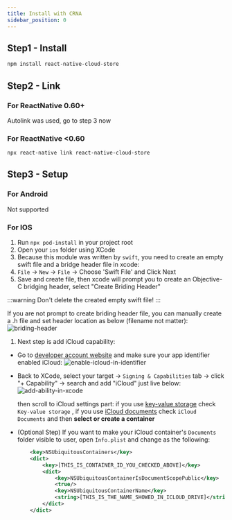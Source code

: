 ```yaml
---
title: Install with CRNA
sidebar_position: 0
---
```


## Step1 - Install
```bash
npm install react-native-cloud-store
```

## Step2 - Link
### For ReactNative 0.60+
Autolink was used, go to step 3 now
### For ReactNative <0.60
```bash
npx react-native link react-native-cloud-store
```

## Step3 - Setup
### For Android
Not supported

### For IOS
1. Run `npx pod-install` in your project root
1. Open your `ios` folder using XCode
1. Because this module was written by `swift`, you need to create an empty swift file and a bridge header file in xcode:
  1. `File` -> `New` -> `File` -> Choose 'Swift File' and Click Next
  1. Save and create file, then xcode will prompt you to create an Objective-C bridging header, select "Create Briding Header"

  :::warning
  Don't delete the created empty swift file!
  :::

  If you are not prompt to create briding header file, you can manually create a .h file and set header location as below (filename not matter):
  ![briding-header](/images/bridging-header-settings.png)

1. Next step is add iCloud capability:
  - Go to [developer account website](https://developer.apple.com/account/resources/identifiers/list) and make sure your app identifier enabled iCloud:
    ![enable-icloud-in-identifier](/images/enable-icloud-in-identifier.png)
  - Back to XCode, select your target -> `Signing & Capabilities` tab -> click "+ Capability" -> search and add "iCloud" just live below:
    ![add-ability-in-xcode](/images/add-ability-in-xcode.png)

    then scroll to iCloud settings part: if you use [key-value storage](https://developer.apple.com/documentation/foundation/nsubiquitouskeyvaluestore) check `Key-value storage` , if you use [iCloud documents](https://developer.apple.com/documentation/uikit/documents_data_and_pasteboard/synchronizing_documents_in_the_icloud_environment) check `iCloud Documents` and then **select or create a container**

  - (Optional Step) If you want to make your iCloud container's `Documents` folder visible to user, open `Info.plist` and change as the following:
    ```xml
        <key>NSUbiquitousContainers</key>
        <dict>
            <key>[THIS_IS_CONTAINER_ID_YOU_CHECKED_ABOVE]</key>
            <dict>
                <key>NSUbiquitousContainerIsDocumentScopePublic</key>
                <true/>
                <key>NSUbiquitousContainerName</key>
                <string>[THIS_IS_THE_NAME_SHOWED_IN_ICLOUD_DRIVE]</string>
            </dict>
        </dict>
    ```


